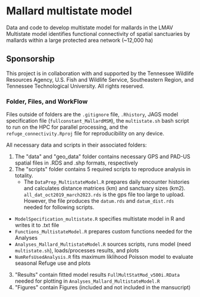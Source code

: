 # Mallard multistate model 
Data and code to develop multistate model for mallards in the LMAV Multistate model identifies functional connectivity of spatial sanctuaries by mallards within a large protected area network (~12,000 ha)

## Sponsorship
This project is in collaboration with and  supported by the Tennessee Wildlife Resources Agency, U.S. Fish and Wildlife Service, Southeastern Region, and Tennessee Technological University. All rights reserved. 

### Folder, Files, and WorkFlow
Files outside of folders are the `.gitignore` file, `.Rhistory`, JAGS model specification file (`fullconstant_MallardMSM`), the `multistate.sh` bash script to run on the HPC for parallel processing, and the `refuge_connectivity.Rproj` file for reproducibility on any device.

All necessary data and scripts in their associated folders:
1. The "data" and "geo_data" folder contains necessary GPS and PAD-US spatial files in .RDS and .shp formats, respectively
2. The "scripts" folder contains 5 required scripts to reproduce analysis in totality.
   - The `DataPrep_MultistateModel.R` prepares daily encounter histories and calculates distance matrices (km) and sanctuary sizes (km2). `all_dat_oct2019_march2023.rds` is the gps file too large to upload. However, the file produces the `datum.rds` and `datum_dist.rds` needed for following scripts.
  - `ModelSpecification_multistate.R` specifies multistate model in R and writes it to .txt file
  - `Functions_MultistateModel.R` prepares custom functions needed for the Analyses
  - `Analyses_Mallard_MultistateModel.R` sources scripts, runs model (need `multistate.sh`), loads/processes results, and plots
  - `NumRefsUsedAnalysis.R` fits maximum liklihood Poisson model to evaluate seasonal Refuge use and plots
3. "Results" contain fitted model results `FullMultStatMod_v500i.RData` needed for plotting in `Analyses_Mallard_MultistateModel.R`
4. "Figures" contain Figures (included and not included in the mansucript)


